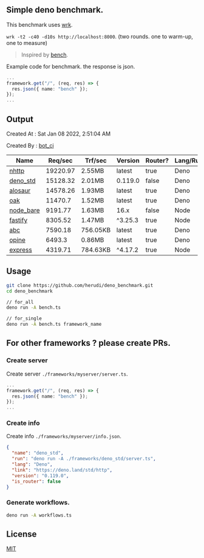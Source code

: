 ## Simple deno benchmark.
This benchmark uses [wrk](https://github.com/wg/wrk).

`wrk -t2 -c40 -d10s http://localhost:8000`. (two rounds. one to warm-up, one to measure)

> Inspired by [bench](https://github.com/denosaurs/bench).

Example code for benchmark. the response is json.
```ts
...
framework.get("/", (req, res) => {
  res.json({ name: "bench" });
});
...
```

## Output
Created At : Sat Jan 08 2022, 2:51:04 AM

Created By : [bot_ci](https://github.com/herudi/deno_benchmarks/commits?author=github-actions%5Bbot%5D)

|Name|Req/sec|Trf/sec|Version|Router?|Lang/Runtime|
|----|----|----|----|----|----|
|[nhttp](https://github.com/nhttp/nhttp)|19220.97|2.55MB|latest|true|Deno|
|[deno_std](https://deno.land/std/http)|15128.32|2.01MB|0.119.0|false|Deno|
|[alosaur](https://github.com/alosaur/alosaur)|14578.26|1.93MB|latest|true|Deno|
|[oak](https://github.com/oakserver/oak)|11470.7|1.52MB|latest|true|Deno|
|[node_bare](https://nodejs.org)|9191.77|1.63MB|16.x|false|Node|
|[fastify](https://github.com/fastify/fastify)|8305.52|1.47MB|^3.25.3|true|Node|
|[abc](https://deno.land/x/abc)|7590.18|756.05KB|latest|true|Deno|
|[opine](https://github.com/cmorten/opine)|6493.3|0.86MB|latest|true|Deno|
|[express](https://github.com/expressjs/express)|4319.71|784.63KB|^4.17.2|true|Node|


## Usage
```bash
git clone https://github.com/herudi/deno_benchmark.git
cd deno_benchmark

// for_all
deno run -A bench.ts

// for_single
deno run -A bench.ts framework_name
```
## For other frameworks ? please create PRs.
### Create server
Create server `./frameworks/myserver/server.ts`.
```ts
...
framework.get("/", (req, res) => {
  res.json({ name: "bench" });
});
...
```
### Create info
Create info `./frameworks/myserver/info.json`.
```json
{
  "name": "deno_std",
  "run": "deno run -A ./frameworks/deno_std/server.ts",
  "lang": "Deno",
  "link": "https://deno.land/std/http",
  "version": "0.119.0",
  "is_router": false
}
```
### Generate workflows.
```bash
deno run -A workflows.ts
```
## License

[MIT](LICENSE)

